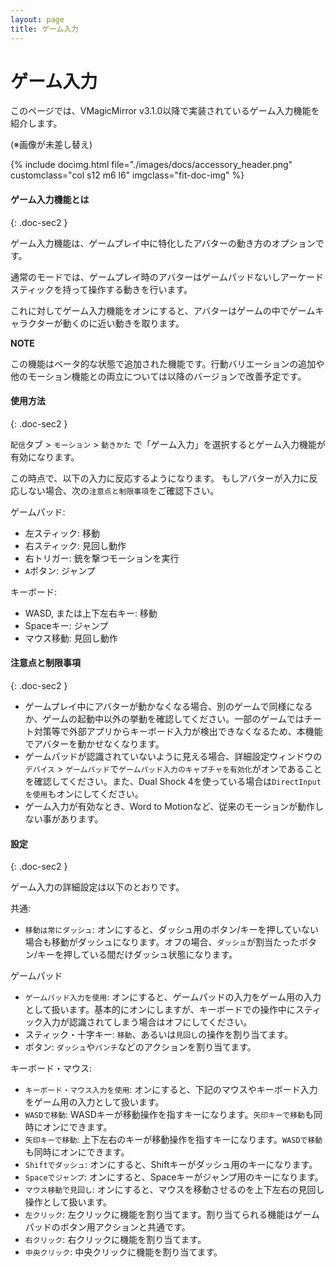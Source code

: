 ```yaml
---
layout: page
title: ゲーム入力
---
```


# ゲーム入力

このページでは、VMagicMirror v3.1.0以降で実装されているゲーム入力機能を紹介します。

(※画像が未差し替え)

<div class="row">
{% include docimg.html file="./images/docs/accessory_header.png" customclass="col s12 m6 l6" imgclass="fit-doc-img" %}
</div>

#### ゲーム入力機能とは
{: .doc-sec2 }

ゲーム入力機能は、ゲームプレイ中に特化したアバターの動き方のオプションです。

通常のモードでは、ゲームプレイ時のアバターはゲームパッドないしアーケードスティックを持って操作する動きを行います。

これに対してゲーム入力機能をオンにすると、アバターはゲームの中でゲームキャラクターが動くのに近い動きを取ります。

<div class="note-area" markdown="1">

**NOTE**

この機能はベータ的な状態で追加された機能です。行動バリエーションの追加や他のモーション機能との両立については以降のバージョンで改善予定です。

</div>

#### 使用方法
{: .doc-sec2 }

`配信`タブ > `モーション` > `動きかた` で「ゲーム入力」を選択するとゲーム入力機能が有効になります。

この時点で、以下の入力に反応するようになります。
もしアバターが入力に反応しない場合、次の`注意点と制限事項`をご確認下さい。

ゲームパッド: 

<div class="doc-ul" markdown="1">

- 左スティック: 移動
- 右スティック: 見回し動作
- 右トリガー: 銃を撃つモーションを実行
- `A`ボタン: ジャンプ

</div>

キーボード:

<div class="doc-ul" markdown="1">

- WASD, または上下左右キー: 移動
- Spaceキー: ジャンプ
- マウス移動: 見回し動作

</div>


#### 注意点と制限事項
{: .doc-sec2 }

<div class="doc-ul" markdown="1">

- ゲームプレイ中にアバターが動かなくなる場合、別のゲームで同様になるか、ゲームの起動中以外の挙動を確認してください。一部のゲームではチート対策等で外部アプリからキーボード入力が検出できなくなるため、本機能でアバターを動かせなくなります。
- ゲームパッドが認識されていないように見える場合、詳細設定ウィンドウの`デバイス` > `ゲームパッド`で`ゲームパッド入力のキャプチャを有効化`がオンであることを確認してください。また、Dual Shock 4を使っている場合は`DirectInputを使用`もオンにしてください。
- ゲーム入力が有効なとき、Word to Motionなど、従来のモーションが動作しない事があります。

</div>


#### 設定
{: .doc-sec2 }

ゲーム入力の詳細設定は以下のとおりです。

<div class="doc-ul" markdown="1">

共通: 

- `移動は常にダッシュ`: オンにすると、ダッシュ用のボタン/キーを押していない場合も移動がダッシュになります。オフの場合、`ダッシュ`が割当たったボタン/キーを押している間だけダッシュ状態になります。

ゲームパッド

- `ゲームパッド入力を使用`: オンにすると、ゲームパッドの入力をゲーム用の入力として扱います。基本的にオンにしますが、キーボードでの操作中にスティック入力が認識されてしまう場合はオフにしてください。
- スティック・十字キー: `移動`、あるいは`見回し`の操作を割り当てます。
- ボタン: `ダッシュ`や`パンチ`などのアクションを割り当てます。

キーボード・マウス: 
- `キーボード・マウス入力を使用`: オンにすると、下記のマウスやキーボード入力をゲーム用の入力として扱います。
- `WASDで移動`: WASDキーが移動操作を指すキーになります。`矢印キーで移動`も同時にオンにできます。
- `矢印キーで移動`: 上下左右のキーが移動操作を指すキーになります。`WASDで移動`も同時にオンにできます。
- `Shiftでダッシュ`: オンにすると、Shiftキーがダッシュ用のキーになります。
- `Spaceでジャンプ`: オンにすると、Spaceキーがジャンプ用のキーになります。
- `マウス移動で見回し`: オンにすると、マウスを移動させるのを上下左右の見回し操作として扱います。
- `左クリック`: 左クリックに機能を割り当てます。割り当てられる機能はゲームパッドのボタン用アクションと共通です。
- `右クリック`: 右クリックに機能を割り当てます。
- `中央クリック`: 中央クリックに機能を割り当てます。

</div>
